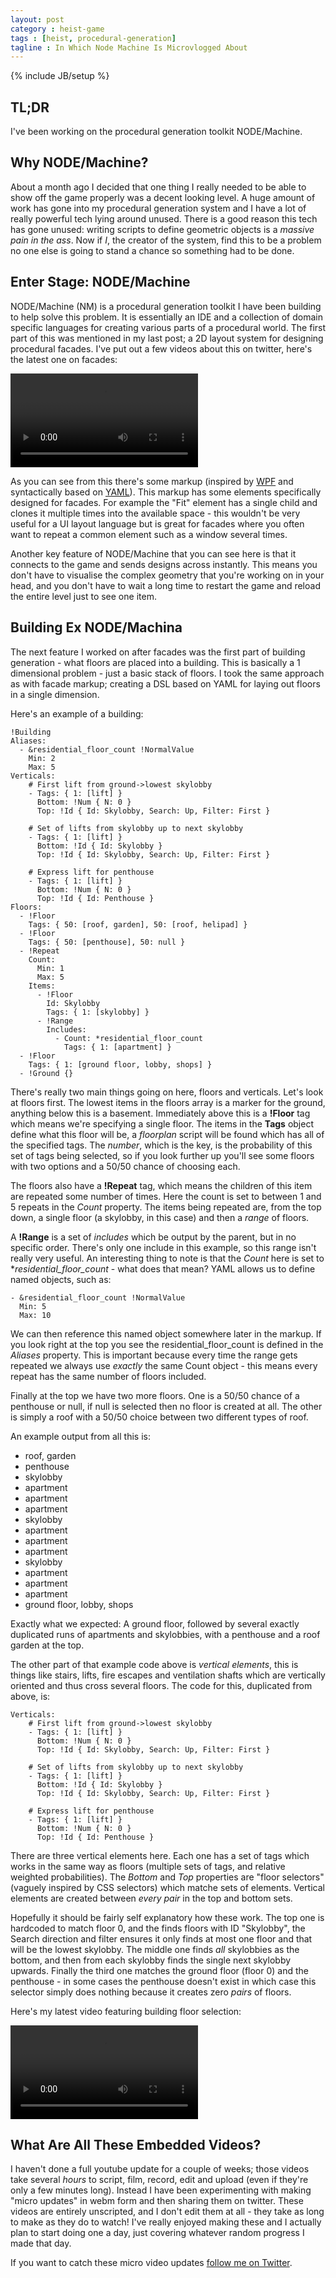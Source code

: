 ```yaml
---
layout: post
category : heist-game
tags : [heist, procedural-generation]
tagline : In Which Node Machine Is Microvlogged About
---
```

{% include JB/setup %}


## TL;DR

I've been working on the procedural generation toolkit NODE/Machine.

## Why NODE/Machine?

About a month ago I decided that one thing I really needed to be able to show off the game properly was a decent looking level. A huge amount of work has gone into my procedural generation system and I have a lot of really powerful tech lying around unused. There is a good reason this tech has gone unused: writing scripts to define geometric objects is a *massive pain in the ass*. Now if *I*, the creator of the system, find this to be a problem no one else is going to stand a chance so something had to be done.

## Enter Stage: NODE/Machine

NODE/Machine (NM) is a procedural generation toolkit I have been building to help solve this problem. It is essentially an IDE and a collection of domain specific languages for creating various parts of a procedural world. The first part of this was mentioned in my last post; a 2D layout system for designing procedural facades. I've put out a few videos about this on twitter, here's the latest one on facades:

<video src="/assets/fancyfacade1.webm" controls="true"></video>

As you can see from this there's some markup (inspired by [WPF](https://en.wikipedia.org/wiki/Windows_Presentation_Foundation) and syntactically based on [YAML](http://yaml.org/)). This markup has some elements specifically designed for facades. For example the "Fit" element has a single child and clones it multiple times into the available space - this wouldn't be very useful for a UI layout language but is great for facades where you often want to repeat a common element such as a window several times.

Another key feature of NODE/Machine that you can see here is that it connects to the game and sends designs across instantly. This means you don't have to visualise the complex geometry that you're working on in your head, and you don't have to wait a long time to restart the game and reload the entire level just to see one item.

## Building Ex NODE/Machina

The next feature I worked on after facades was the first part of building generation - what floors are placed into a building. This is basically a 1 dimensional problem - just a basic stack of floors. I took the same approach as with facade markup; creating a DSL based on YAML for laying out floors in a single dimension.

Here's an example of a building:


    !Building
    Aliases:
      - &residential_floor_count !NormalValue
        Min: 2
        Max: 5
    Verticals:
        # First lift from ground->lowest skylobby
        - Tags: { 1: [lift] }
          Bottom: !Num { N: 0 }
          Top: !Id { Id: Skylobby, Search: Up, Filter: First }
    
        # Set of lifts from skylobby up to next skylobby
        - Tags: { 1: [lift] }
          Bottom: !Id { Id: Skylobby }
          Top: !Id { Id: Skylobby, Search: Up, Filter: First }
    
        # Express lift for penthouse
        - Tags: { 1: [lift] }
          Bottom: !Num { N: 0 }
          Top: !Id { Id: Penthouse }
    Floors:
      - !Floor
        Tags: { 50: [roof, garden], 50: [roof, helipad] }
      - !Floor
        Tags: { 50: [penthouse], 50: null }
      - !Repeat
        Count:
          Min: 1
          Max: 5
        Items:
          - !Floor
            Id: Skylobby
            Tags: { 1: [skylobby] }
          - !Range
            Includes:
              - Count: *residential_floor_count
                Tags: { 1: [apartment] }
      - !Floor
        Tags: { 1: [ground floor, lobby, shops] }
      - !Ground {}

There's really two main things going on here, floors and verticals. Let's look at floors first. The lowest items in the floors array is a marker for the ground, anything below this is a basement. Immediately above this is a **!Floor** tag which means we're specifying a single floor. The items in the **Tags** object define what this floor will be, a *floorplan* script will be found which has all of the specified tags. The *number*, which is the key, is the probability of this set of tags being selected, so if you look further up you'll see some floors with two options and a 50/50 chance of choosing each.

The floors also have a **!Repeat** tag, which means the children of this item are repeated some number of times. Here the count is set to between 1 and 5 repeats in the *Count* property. The items being repeated are, from the top down, a single floor (a skylobby, in this case) and then a *range* of floors.

A **!Range** is a set of *includes* which be output by the parent, but in no specific order. There's only one include in this example, so this range isn't really very useful. An interesting thing to note is that the *Count* here is set to **residential_floor_count* - what does that mean? YAML allows us to define named objects, such as:

    - &residential_floor_count !NormalValue
      Min: 5
      Max: 10

We can then reference this named object somewhere later in the markup. If you look right at the top you see the residential_floor_count is defined in the *Aliases* property. This is important because every time the range gets repeated we always use *exactly* the same Count object - this means every repeat has the same number of floors included.

Finally at the top we have two more floors. One is a 50/50 chance of a penthouse or null, if null is selected then no floor is created at all. The other is simply a roof with a 50/50 choice between two different types of roof.

An example output from all this is:

 - roof, garden
 - penthouse
 - skylobby
 - apartment
 - apartment
 - apartment
 - skylobby
 - apartment
 - apartment
 - apartment
 - skylobby
 - apartment
 - apartment
 - apartment
 - ground floor, lobby, shops

Exactly what we expected: A ground floor, followed by several exactly duplicated runs of apartments and skylobbies, with a penthouse and a roof garden at the top.

The other part of that example code above is *vertical elements*, this is things like stairs, lifts, fire escapes and ventilation shafts which are vertically oriented and thus cross several floors. The code for this, duplicated from above, is:

    Verticals:
        # First lift from ground->lowest skylobby
        - Tags: { 1: [lift] }
          Bottom: !Num { N: 0 }
          Top: !Id { Id: Skylobby, Search: Up, Filter: First }
    
        # Set of lifts from skylobby up to next skylobby
        - Tags: { 1: [lift] }
          Bottom: !Id { Id: Skylobby }
          Top: !Id { Id: Skylobby, Search: Up, Filter: First }
    
        # Express lift for penthouse
        - Tags: { 1: [lift] }
          Bottom: !Num { N: 0 }
          Top: !Id { Id: Penthouse }

There are three vertical elements here. Each one has a set of tags which works in the same way as floors (multiple sets of tags, and relative weighted probabilities). The *Bottom* and *Top* properties are "floor selectors" (vaguely inspired by CSS selectors) which matche sets of elements. Vertical elements are created between *every pair* in the top and bottom sets.

Hopefully it should be fairly self explanatory how these work. The top one is hardcoded to match floor 0, and the finds floors with ID "Skylobby", the Search direction and filter ensures it only finds at most one floor and that will be the lowest skylobby. The middle one finds *all* skylobbies as the bottom, and then from each skylobby finds the single next skylobby upwards. Finally the third one matches the ground floor (floor 0) and the penthouse - in some cases the penthouse doesn't exist in which case this selector simply does nothing because it creates zero *pairs* of floors.

Here's my latest video featuring building floor selection:

<video src="/assets/BuildingGeneration1.webm" controls="true"></video>

 ## What Are All These Embedded Videos?
 
 I haven't done a full youtube update for a couple of weeks; those videos take several *hours* to script, film, record, edit and upload (even if they're only a few minutes long). Instead I have been experimenting with making "micro updates" in webm form and then sharing them on twitter. These videos are entirely unscripted, and I don't edit them at all - they take as long to make as they do to watch! I've really enjoyed making these and I actually plan to start doing one a day, just covering whatever random progress I made that day.
 
 If you want to catch these micro video updates [follow me on Twitter](https://twitter.com/martindevans).
 
 
 
 
 
 
 





